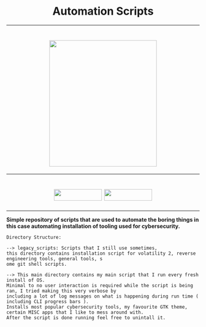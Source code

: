 
<h1 align="center">
   Automation Scripts  
</h1>

---

<h1 align="center">
  <img height="330" width="280" src="https://github.com/0x157/Scripts/assets/102762345/d92742b7-fc5e-4462-943c-eaacdfc91c5a">
</h1>

---

<h1 align="center">
  <img height="30" width="125" src="https://img.shields.io/badge/Script-Passing-FF9FE5">
  <img height="30" width="125" src="https://img.shields.io/badge/Language-Python3-D0D38F">
</h1>

---

**Simple repository of scripts that are used to automate the boring things in this case automating installation of tooling used for cybersecurity.**

```
Directory Structure:

--> legacy_scripts: Scripts that I still use sometimes,
this directory contains installation script for volatility 2, reverse engineering tools, general tools, s
ome git shell scripts.

--> This main directory contains my main script that I run every fresh install of OS.
Minimal to no user interaction is required while the script is being ran, I tried making this very verbose by
including a lot of log messages on what is happening during run time ( including CLI progress bars ).
Installs most popular cybersecurity tools, my favourite GTK theme, certain MISC apps that I like to mess around with.
After the script is done running feel free to unintall it.

```



